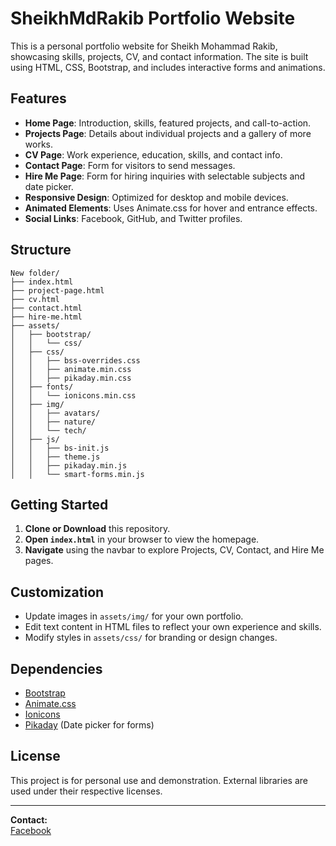 # SheikhMdRakib Portfolio Website

This is a personal portfolio website for Sheikh Mohammad Rakib, showcasing skills, projects, CV, and contact information. The site is built using HTML, CSS, Bootstrap, and includes interactive forms and animations.

## Features

- **Home Page**: Introduction, skills, featured projects, and call-to-action.
- **Projects Page**: Details about individual projects and a gallery of more works.
- **CV Page**: Work experience, education, skills, and contact info.
- **Contact Page**: Form for visitors to send messages.
- **Hire Me Page**: Form for hiring inquiries with selectable subjects and date picker.
- **Responsive Design**: Optimized for desktop and mobile devices.
- **Animated Elements**: Uses Animate.css for hover and entrance effects.
- **Social Links**: Facebook, GitHub, and Twitter profiles.

## Structure

```
New folder/
├── index.html
├── project-page.html
├── cv.html
├── contact.html
├── hire-me.html
├── assets/
│   ├── bootstrap/
│   │   └── css/
│   ├── css/
│   │   ├── bss-overrides.css
│   │   ├── animate.min.css
│   │   ├── pikaday.min.css
│   ├── fonts/
│   │   └── ionicons.min.css
│   ├── img/
│   │   ├── avatars/
│   │   ├── nature/
│   │   └── tech/
│   ├── js/
│   │   ├── bs-init.js
│   │   ├── theme.js
│   │   ├── pikaday.min.js
│   │   └── smart-forms.min.js
```

## Getting Started

1. **Clone or Download** this repository.
2. **Open `index.html`** in your browser to view the homepage.
3. **Navigate** using the navbar to explore Projects, CV, Contact, and Hire Me pages.

## Customization

- Update images in `assets/img/` for your own portfolio.
- Edit text content in HTML files to reflect your own experience and skills.
- Modify styles in `assets/css/` for branding or design changes.

## Dependencies

- [Bootstrap](https://getbootstrap.com/)
- [Animate.css](https://animate.style/)
- [Ionicons](https://ionicons.com/)
- [Pikaday](https://pikaday.com/) (Date picker for forms)

## License

This project is for personal use and demonstration. External libraries are used under their respective licenses.

---

**Contact:**  
[Facebook](https://www.facebook.com/sheikhMdRakib23)